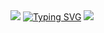 <img src="https://capsule-render.vercel.app/api?type=waving&color=BDBDC8&height=150&section=header" />
<a href="https://git.io/typing-svg"><img src="https://readme-typing-svg.demolab.com?font=Fira+Code&size=40&pause=1000&color=ACACAC&width=435&lines=Welcome+My+Gihub" alt="Typing SVG" /></a>
<img src="https://capsule-render.vercel.app/api?type=waving&color=BDBDC8&height=150&section=footer" />

